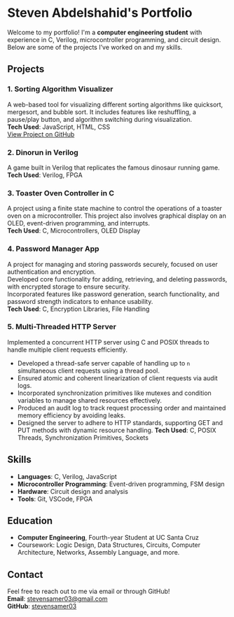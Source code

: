 # Steven Abdelshahid's Portfolio

Welcome to my portfolio! I'm a **computer engineering student** with experience in C, Verilog, microcontroller programming, and circuit design. Below are some of the projects I’ve worked on and my skills.

## Projects

### 1. Sorting Algorithm Visualizer
A web-based tool for visualizing different sorting algorithms like quicksort, mergesort, and bubble sort. It includes features like reshuffling, a pause/play button, and algorithm switching during visualization.  
**Tech Used**: JavaScript, HTML, CSS  
[View Project on GitHub](https://github.com/StevenAbdelshahid/Sorting-Visualizer)

### 2. Dinorun in Verilog
A game built in Verilog that replicates the famous dinosaur running game.  
**Tech Used**: Verilog, FPGA

### 3. Toaster Oven Controller in C
A project using a finite state machine to control the operations of a toaster oven on a microcontroller. This project also involves graphical display on an OLED, event-driven programming, and interrupts.  
**Tech Used**: C, Microcontrollers, OLED Display

### 4. Password Manager App
A project for managing and storing passwords securely, focused on user authentication and encryption.  
Developed core functionality for adding, retrieving, and deleting passwords, with encrypted storage to ensure security.  
Incorporated features like password generation, search functionality, and password strength indicators to enhance usability.  
**Tech Used**: C, Encryption Libraries, File Handling

### 5. Multi-Threaded HTTP Server
Implemented a concurrent HTTP server using C and POSIX threads to handle multiple client requests efficiently.
- Developed a thread-safe server capable of handling up to `n` simultaneous client requests using a thread pool.
- Ensured atomic and coherent linearization of client requests via audit logs.
- Incorporated synchronization primitives like mutexes and condition variables to manage shared resources effectively.
- Produced an audit log to track request processing order and maintained memory efficiency by avoiding leaks.
- Designed the server to adhere to HTTP standards, supporting GET and PUT methods with dynamic resource handling.
**Tech Used**: C, POSIX Threads, Synchronization Primitives, Sockets


## Skills
- **Languages**: C, Verilog, JavaScript
- **Microcontroller Programming**: Event-driven programming, FSM design
- **Hardware**: Circuit design and analysis
- **Tools**: Git, VSCode, FPGA

## Education
- **Computer Engineering**, Fourth-year Student at UC Santa Cruz  
- Coursework: Logic Design, Data Structures, Circuits, Computer Architecture, Networks, Assembly Language, and more.

## Contact
Feel free to reach out to me via email or through GitHub!  
**Email**: stevensamer03@gmail.com  
**GitHub**: [stevensamer03](https://github.com/stevensamer03)
